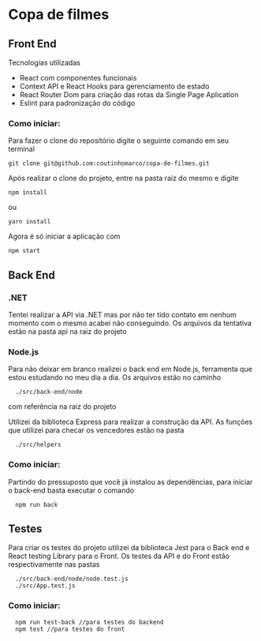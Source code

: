 # Copa de filmes

<h2>Front End</h2>

Tecnologias utilizadas

<ul>
  <li>React com componentes funcionais</li>
  <li>Context API e React Hooks para gerenciamento de estado</li>
  <li>React Router Dom para criação das rotas da Single Page Aplication</li>
  <li>Eslint para padronização do código</li>
</ul>

<h3>Como iniciar:</h3>


Para fazer o clone do repositório digite o seguinte comando em seu terminal

```
git clone git@github.com:coutinhomarco/copa-de-filmes.git
```

Após realizar o clone do projeto, entre na pasta raiz do mesmo e digite 
```
npm install
```
ou
```
yarn install
```

Agora é só iniciar a aplicação com

```
npm start
```

<h2>Back End</h2>

<h3>.NET</h3>
<p>Tentei realizar a API via .NET mas por não ter tido contato em nenhum momento com o mesmo acabei não conseguindo. Os arquivos da tentativa estão na pasta api na raiz do projeto</p>

<h3>Node.js</h3>
<p>Para não deixar em branco realizei o back end em Node.js, ferramenta que estou estudando no meu dia a dia. Os arquivos estão no caminho 

```
  ./src/back-end/node 
```
com referência na raiz do projeto</p>

Utilizei da biblioteca Express para realizar a construção da API.
As funções que utilizei para checar os vencedores estão na pasta
```
  ./src/helpers
```

<h3>Como iniciar:</h3>

Partindo do pressuposto que você já instalou as dependências, para iniciar o back-end basta executar o comando 
```
  npm run back
```

<h2>Testes</h2>

Para criar os testes do projeto utilizei da biblioteca Jest para o Back end e React testing Library para o Front.
Os testes da API e do Front estão respectivamente nas pastas
```
  ./src/back-end/node/node.test.js
  ./src/App.test.js
```
<h3>Como iniciar:</h3>

  ```
    npm run test-back //para testes do backend
    npm test //para testes do front
  ```

